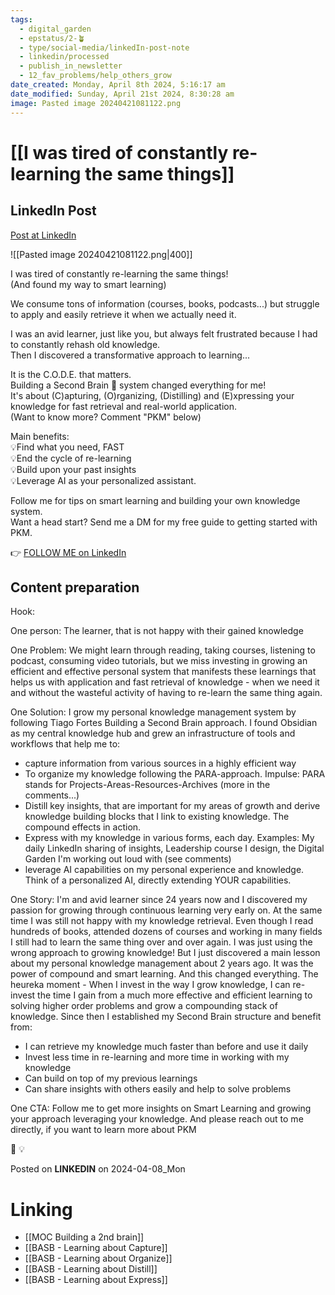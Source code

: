 ```yaml
---
tags:
  - digital_garden
  - epstatus/2-🪴
  - type/social-media/linkedIn-post-note
  - linkedin/processed
  - publish_in_newsletter
  - 12_fav_problems/help_others_grow
date_created: Monday, April 8th 2024, 5:16:17 am
date_modified: Sunday, April 21st 2024, 8:30:28 am
image: Pasted image 20240421081122.png
---
```

# [[I was tired of constantly re-learning the same things]]
## LinkedIn Post
[Post at LinkedIn](https://www.linkedin.com/posts/sebastiankamilli_i-was-tired-of-constantly-re-learning-the-activity-7183003215276208129-uTnM?utm_source=share&utm_medium=member_desktop)

![[Pasted image 20240421081122.png|400]]

I was tired of constantly re-learning the same things!  
(And found my way to smart learning)  
  
We consume tons of information (courses, books, podcasts...) but struggle to apply and easily retrieve it when we actually need it.  
  
I was an avid learner, just like you, but always felt frustrated because I had to constantly rehash old knowledge.  
Then I discovered a transformative approach to learning...  
  
It is the C.O.D.E. that matters.  
Building a Second Brain 🧠 system changed everything for me!  
It's about (C)apturing, (O)rganizing, (Distilling) and (E)xpressing your knowledge for fast retrieval and real-world application.  
(Want to know more? Comment "PKM" below)  
  
Main benefits:  
💡Find what you need, FAST  
💡End the cycle of re-learning  
💡Build upon your past insights  
💡Leverage AI as your personalized assistant.  
  
Follow me for tips on smart learning and building your own knowledge system.  
Want a head start? Send me a DM for my free guide to getting started with PKM.

👉 [FOLLOW ME on LinkedIn](https://www.linkedin.com/comm/mynetwork/discovery-see-all?usecase=PEOPLE_FOLLOWS&followMember=sebastiankamilli)

## Content preparation
Hook:

One person:
The learner, that is not happy with their gained knowledge 

One Problem: 
We might learn through reading, taking courses, listening to podcast, consuming video tutorials, but we miss investing in growing an efficient and effective personal system that manifests these learnings that helps us with application and fast retrieval of knowledge - when we need it and without the wasteful activity of having to re-learn the same thing again. 

One Solution:
I grow my personal knowledge management system by following Tiago Fortes Building a Second Brain approach. I found Obsidian as my central knowledge hub and grew an infrastructure of tools and workflows that help me to:
+ capture information from various sources in a highly efficient way 
+ To organize my knowledge following the PARA-approach. Impulse: PARA stands for Projects-Areas-Resources-Archives (more in the comments...)
+ Distill key insights, that are important for my areas of growth and derive knowledge building blocks that I link to existing knowledge. The compound effects in action.
+ Express with my knowledge in various forms, each day. Examples: My daily LinkedIn sharing of insights, Leadership course I design, the Digital Garden I'm working out loud with (see comments) 
+ leverage AI capabilities on my personal experience and knowledge. Think of a personalized AI, directly extending YOUR capabilities.

One Story:
I'm and avid learner since 24 years now and I discovered my passion for growing through continuous learning very early on. At the same time I was still not happy with my knowledge retrieval. Even though I read hundreds of books, attended dozens of courses and working in many fields I still had to learn the same thing over and over again. I was just using the wrong approach to growing knowledge!
But I just discovered a main lesson about my personal knowledge management about 2 years ago. It was the power of compound and smart learning. And this changed everything. The heureka moment - When I invest in the way I grow knowledge, I can re-invest the time I gain from a much more effective and efficient learning to solving higher order problems and grow a compounding stack of knowledge. Since then I established my Second Brain structure and benefit from:

+ I can retrieve my knowledge much faster than before and use it daily
+ Invest less time in re-learning and more time in working with my knowledge
+ Can build on top of my previous learnings
+ Can share insights with others easily and help to solve problems

One CTA:
Follow me to get more insights on Smart Learning and growing your approach leveraging your knowledge. And please reach out to me directly, if you want to learn more about PKM

🧠
💡

Posted on **LINKEDIN** on 2024-04-08_Mon
# Linking
+ [[MOC Building a 2nd brain]]
+ [[BASB - Learning about Capture]]
+ [[BASB - Learning about Organize]]
+ [[BASB - Learning about Distill]]
+ [[BASB - Learning about Express]]
